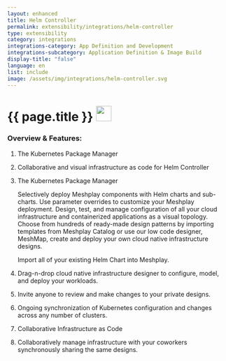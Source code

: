 ```yaml
---
layout: enhanced
title: Helm Controller
permalink: extensibility/integrations/helm-controller
type: extensibility
category: integrations
integrations-category: App Definition and Development
integrations-subcategory: Application Definition & Image Build
display-title: "false"
language: en
list: include
image: /assets/img/integrations/helm-controller.svg
---
```


<h1>{{ page.title }} <img src="{{ page.image }}" style="width: 35px; height: 35px;" /></h1>


<!-- This needs replaced with the Category property, not the sub-category.
 #### About: The Kubernetes Package Manager -->

### Overview & Features:

1. The Kubernetes Package Manager

2. Collaborative and visual infrastructure as code for Helm Controller

4. 
    The Kubernetes Package Manager



    Selectively deploy Meshplay components with Helm charts and sub-charts. Use parameter overrides to customize your Meshplay deployment. Design, test, and manage configuration of all your cloud infrastructure and containerized applications as a visual topology. Choose from hundreds of ready-made design patterns by importing templates from Meshplay Catalog or use our low code designer, MeshMap, create and deploy your own cloud native infrastructure designs.



    Import all of your existing Helm Chart into Meshplay.



5. Drag-n-drop cloud native infrastructure designer to configure, model, and deploy your workloads.

6. Invite anyone to review and make changes to your private designs.

7. Ongoing synchronization of Kubernetes configuration and changes across any number of clusters.

8. Collaborative Infrastructure as Code

9. Collaboratively manage infrastructure with your coworkers synchronously sharing the same designs.

